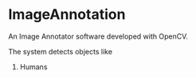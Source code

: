 ImageAnnotation
===============

An Image Annotator software developed with OpenCV.

The system detects objects like
1. Humans
